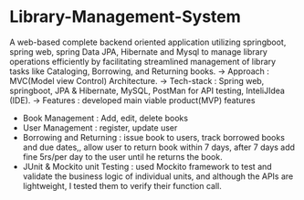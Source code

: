 # Library-Management-System
A web-based complete backend oriented application utilizing springboot, spring web, spring Data JPA, Hibernate and Mysql to manage library operations efficiently by facilitating streamlined management of library tasks like Cataloging, Borrowing, and Returning books.
 -> Approach : MVC(Model view Control) Architecture.
 -> Tech-stack : Spring web, springboot, JPA & Hibernate, MySQL, PostMan for API testing, InteliJIdea (IDE).
 -> Features : developed main viable product(MVP) features
 - Book Management : Add, edit, delete books
 - User Management : register, update user
 - Borrowing and Returning : issue book to users, track borrowed books and due dates,, allow user to return book within 7 days, after 7 days add fine 5rs/per day to the user until he returns the book.
 - JUnit & Mockito unit Testing : used Mockito framework to test and validate the business logic of individual units, and although the APIs are lightweight, I tested them to verify their function call.
